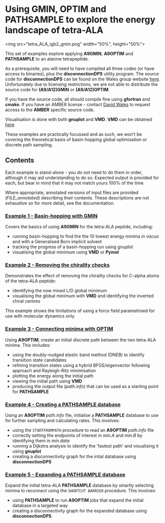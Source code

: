 # Using GMIN, OPTIM and PATHSAMPLE to explore the energy landscape of tetra-ALA
<img src="tetra_ALA_igb2_gmin.png" width="50%", height="50%">

This set of examples explore applying **A9GMIN**, **A9OPTIM** and **PATHSAMPLE** to an alanine tetrapeptide.

As a prerequisite, you will need to have compiled all three codes (or have access to binaries), plus the **disconnectionDPS** utility program. 
The source code for **disconnectionDPS** can be found on the Wales group website [here](http://www-wales.ch.cam.ac.uk/svn.tar.bz2).
Unfortunately due to licensing restrictions, we are not able to distribute the source code for **(A9/A12)GMIN** or **(A9/A12)OPTIM**.

If you have the source code, all should compile fine using **gfortran** and **cmake**.
If you have an AMBER license - contact [David Wales](mailto:dw34@cam.ac.uk) to request access to the **AMBER** specific source code.

Visualisation is done with both **gnuplot** and **VMD**. **VMD** can be obtained [here](http://www.ks.uiuc.edu/Research/vmd/)

These examples are practically focussed and as such, we won't be covering the theoretical basis of basin-hopping global optimisation or discrete path sampling.

## Contents
Each example is stand-alone - you do not need to do them in order, although it may aid understanding to do so.
Expected output is provided for each, but bear in mind that it may not match yours 100% of the time.

Where appropriate, annotated versions of input files are provided (*FILE_annotated*) describing their contents.
These descriptions are not exhaustive so for more detail, see the documentation.

### [Example 1 - Basin-hopping with GMIN](./01_Basin-hopping_with_GMIN)

Covers the basics of using **A9GMIN** for the tetra-ALA peptide, including:

- running basin-hopping to find the the 10 lowest energy minima *in vacuo* and with a Generalised Born implicit solvent
- tracking the progress of a basin-hopping run using gnuplot
- visualising the global minimum using **VMD** or **Pymol**

### [Example 2 - Removing the chirality checks](./02_Removing_chirality_checks)

Demonstrates the effect of removing the chirality checks for C-alpha atoms of the tetra-ALA peptide:

- identifying the now mixed L/D global minimum
- visualising the global minimum with **VMD** and identifying the inverted chiral centres

This example shows the limitations of using a force field parametrised for use with molecular dynamics only.

### [Example 3 - Connecting minima with OPTIM](./03_Connecting_minima_with_OPTIM)

Using **A9OPTIM**, create an initial discrete path between the two tetra-ALA minima. 
This includes:
- using the doubly-nudged elastic band method (DNEB) to identify transition state candidates
- refining transition states using a hybrid BFGS/eigenvector following approach and Rayleigh-Ritz minimisation
- plotting the energy along the initial path
- viewing the initial path using **VMD**
- producing the output file (*path.info*) that can be used as a starting point for **PATHSAMPLE**

### [Example 4 - Creating a PATHSAMPLE database](./04_Creating_PATHSAMPLE_database) 

Using an **A9OPTIM** *path.info* file, initialise a **PATHSAMPLE** database to use for further sampling and calculating rates.
This involves:
- using the `STARTFROMPATH` procedure to read an **A9OPTIM** *path.info* file
- correctly setting the endpoints of interest in *min.A* and *min.B* by identifying them in *min.data*
- running a Dijkstra analysis to identify the 'fastest path' and visualising it using **gnuplot**
- creating a disconnectivity graph for the intial database using **disconnectionDPS**

### [Example 5 - Expanding a PATHSAMPLE database](./05_Expanding_PATHSAMPLE_database)

Expand the initial tetra-ALA **PATHSAMPLE** database by smartly selecting minima to reconnect using the `SHORTCUT BARRIER` procedure.
This involves:
- using **PATHSAMPLE** to run **A9OPTIM** jobs that expand the initial database in a targeted way
- creating a disconnectivity graph for the expanded database using **disconnectionDPS**
